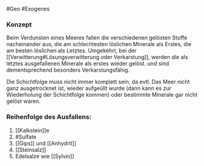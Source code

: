 #Geo #Exogenes 

### Konzept

Beim Verdunsten eines Meeres fallen die verschiedenen gelösten Stoffe nacheinander aus, die am schlechtesten löslichen Minerale als Erstes, die am besten löslichen als Letztes. Umgekehrt, bei der [[Verwitterung#Lösungsverwitterung oder Verkarstung]], werden die als letztes ausgefallenen Minerale als erstes wieder gelöst. und sind dementsprechend besonders Verkarstungsfähig.

Die Schichtfolge muss nicht immer komplett sein, da evtl. Das Meer nicht ganz ausgetrocknet ist, wieder aufgeüllt wurde (dann kann es zur Wiederholung der Schichtfolge kommen) oder bestimmte Minerale gar nicht gelöst waren.

### Reihenfolge des Ausfallens: 

1. [[Kalkstein]]e
2. #Sulfate
3. [[Gips]] und [[Anhydrit]]
4. [[Steinsalz]]
5. Edelsalze wie [[Sylvin]] 

